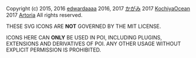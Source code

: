 Copyright (c)
2015, 2016 [edwardaaaa](https://github.com/edwardaaaa)
2016, 2017 [かがみ](https://github.com/KagamiChan)
2017 [KochiyaOcean](https://github.com/KochiyaOcean)
2017 [Artoria](https://github.com/Artoria-0x04)
All rights reserved.

THESE SVG ICONS ARE **NOT** GOVERNED BY THE MIT LICENSE.

ICONS HERE CAN **ONLY** BE USED IN POI, INCLUDING PLUGINS, EXTENSIONS AND DERIVATIVES OF POI. ANY OTHER USAGE WITHOUT EXPLICIT PERMISSION IS PROHIBITED.

